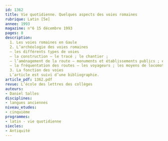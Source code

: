 ```yaml
---
id: 1362
title: Vie quotidienne. Quelques aspects des voies romaines 
rubrique: Latin [5e]
annee: 1993
magazine: n°6 15 décembre 1993
pages: 8
description: 
  1. Les voies romaines en Gaule
  2. L’archéologie des voies romaines
  – les différents types de voies
  – la construction – le tracé ; le chantier ;
  – l’aménagement de la route – monuments et établissements publics ; établissements et monuments privés
  – la fréquentation des routes – les voyageurs ; les moyens de locomotion ; le trafic commercial ; les brigands
  3. La fonction des voies
  L’article est suivi d’une bibliographie.
article_pdf: 1362.pdf
revue: L’école des lettres des collèges
auteurs:
- Daniel Salles
disciplines:
- langues anciennes
niveau_etudes:
- cinquième
programmes:
- latin - vie quotidienne
siecles:
- Antiquité
---
```

